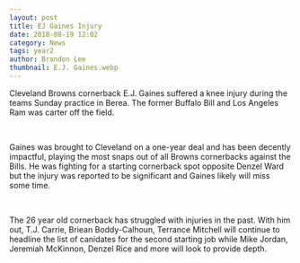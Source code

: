 ```yaml
---
layout: post
title: EJ Gaines Injury
date: 2018-08-19 12:02
category: News
tags: year2
author: Brandon Lee
thumbnail: E.J. Gaines.webp
---
```


Cleveland Browns cornerback E.J. Gaines suffered a knee injury during the teams Sunday practice in Berea. The former Buffalo Bill and Los Angeles Ram was carter off the field.

<br>

Gaines was brought to Cleveland on a one-year deal and has been decently impactful, playing the most snaps out of all Browns cornerbacks against the Bills. He was fighting for a starting cornerback spot opposite Denzel Ward but the injury was reported to be significant and Gaines likely will miss some time.

<br>

The 26 year old cornerback has struggled with injuries in the past. With him out, T.J. Carrie, Briean Boddy-Calhoun, Terrance Mitchell will continue to headline the list of canidates for the second starting job while Mike Jordan, Jeremiah McKinnon, Denzel Rice and more will look to provide depth.

